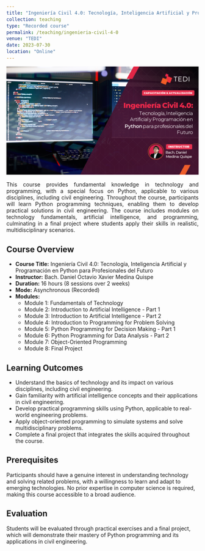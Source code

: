 ```yaml
---
title: "Ingeniería Civil 4.0: Tecnología, Inteligencia Artificial y Programación en Python para Profesionales del Futuro"
collection: teaching
type: "Recorded course"
permalink: /teaching/ingenieria-civil-4-0
venue: "TEDI"
date: 2023-07-30
location: "Online"
---
```

![Course Cover](/images/Tecnologia-IA-Python.png)

<div style="text-align: justify;">
This course provides fundamental knowledge in technology and programming, with a special focus on Python, applicable to various disciplines, including civil engineering. Throughout the course, participants will learn Python programming techniques, enabling them to develop practical solutions in civil engineering. The course includes modules on technology fundamentals, artificial intelligence, and programming, culminating in a final project where students apply their skills in realistic, multidisciplinary scenarios.
</div>

## Course Overview

- **Course Title:** Ingeniería Civil 4.0: Tecnología, Inteligencia Artificial y Programación en Python para Profesionales del Futuro
- **Instructor:** Bach. Daniel Octavio Xavier Medina Quispe
- **Duration:** 16 hours (8 sessions over 2 weeks)
- **Mode:** Asynchronous (Recorded)
- **Modules:**
  - Module 1: Fundamentals of Technology
  - Module 2: Introduction to Artificial Intelligence - Part 1
  - Module 3: Introduction to Artificial Intelligence - Part 2
  - Module 4: Introduction to Programming for Problem Solving
  - Module 5: Python Programming for Decision Making - Part 1
  - Module 6: Python Programming for Data Analysis - Part 2
  - Module 7: Object-Oriented Programming
  - Module 8: Final Project

## Learning Outcomes

- Understand the basics of technology and its impact on various disciplines, including civil engineering.
- Gain familiarity with artificial intelligence concepts and their applications in civil engineering.
- Develop practical programming skills using Python, applicable to real-world engineering problems.
- Apply object-oriented programming to simulate systems and solve multidisciplinary problems.
- Complete a final project that integrates the skills acquired throughout the course.

## Prerequisites

Participants should have a genuine interest in understanding technology and solving related problems, with a willingness to learn and adapt to emerging technologies. No prior expertise in computer science is required, making this course accessible to a broad audience.

## Evaluation

Students will be evaluated through practical exercises and a final project, which will demonstrate their mastery of Python programming and its applications in civil engineering.
